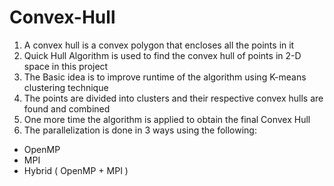 # Convex-Hull
1. A convex hull is a convex polygon that encloses all the points in it
1. Quick Hull Algorithm is used to find the convex hull of points in 2-D space in this project
1. The Basic idea is to improve runtime of the algorithm using K-means clustering technique
1. The points are divided into clusters and their respective convex hulls are found and combined
1. One more time the algorithm is applied to obtain the final Convex Hull
1. The parallelization is done in 3 ways using the following:
* OpenMP
* MPI
* Hybrid ( OpenMP + MPI )

